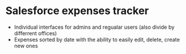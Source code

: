 # Salesforce expenses tracker

- Individual interfaces for admins and regualar users (also divide by differrent offices)
- Expenses sorted by date with the ability to easily edit, delete, create new ones
